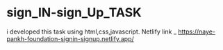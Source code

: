# sign_IN-sign_Up_TASK
i developed this task using html,css,javascript. Netlify link _ https://naye-pankh-foundation-signin-signup.netlify.app/
